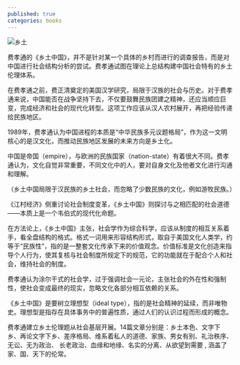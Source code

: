 ```yaml
---
published: true
categories: books
---
```

![乡土](http://img.mp.sohu.com/upload/20170608/f869b05b96594a6b85b1b2dd2c61b9e2_th.png)

费孝通的《乡土中国》，并不是针对某一个具体的乡村而进行的调查报告，而是对中国进行社会结构分析的尝试。费孝通试图在理论上总结构建中国社会特有的乡土伦理体系。

在费孝通之前，费正清奠定的美国汉学研究，局限于汉族的社会与历史。对于费孝通来说，中国能否在战争坚持下去，不仅要鼓舞民族团建之精神，还应当顺应巨变，完成经济和社会的现代化转型。这项工作应该从汉人农村展开，再把经验传递给民族地区。

1989年，费孝通认为中国进程的本质是“中华民族多元议题格局”，作为这一文明核心的是汉文化，而推动民族地区发展的未来方向是乡土化。

中国是帝国（empire），与欧洲的民族国家（nation-state）有着很大不同。费孝通认为，文化自觉非常重要，不同文化中的人，要对自身文化及他者文化进行沟通和理解。

（乡土中国局限于汉民族的乡土社会，而忽略了少数民族的文化，例如游牧民族。）

《江村经济》侧重讨论社会制度变革，《乡土中国》则探讨与之相匹配的社会道德——本质上是一个韦伯式的现代化命题。

在方法论上，《乡土中国》主张，社会学作为综合科学，应该从制度的相互关系着手，看全盘结构的格式。格式一词用来形容结构形式，取自于美国文化人类学，约等于“民族性”，指的是一整套文化传承下来的价值观念。价值标准是文化创造来指导个人行为，使其复核与社会制度所规定下的规范，它的功能就在于配合个人和社会，维持社会的制度。

费孝通认为涂尔干式的社会学，过于强调社会一元论，主张社会的外在性和强制性，使社会变成最终的现实，忽略文化各部分相互依赖的关系。

《乡土中国》是要树立理想型（ideal type），指的是社会精神的延续，而非唯物史。理想型是指存在具体事务中的普遍性质，通过人们的认识过程而形成的概念。

费孝通建立乡土伦理题从社会基层开展。14篇文章分别是：乡土本色、文字下乡、再论文字下乡、差序格局、维系着私人的道德、家族、男女有别、礼治秩序、无讼、无为政治、 长老政治、血缘和地缘、名实的分离、从欲望到需要 , 涵盖了家、国、天下的伦常。
